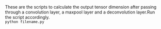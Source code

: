 These are the scripts to calculate the output tensor dimension after passing through a convolution layer, a maxpool layer and a deconvolution layer.Run the script accordingly.<br>
```python filename.py```<br>
